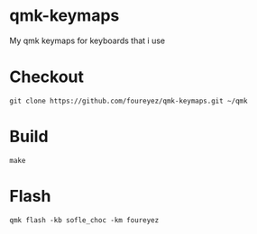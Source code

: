 # qmk-keymaps
My qmk keymaps for keyboards that i use

# Checkout
```git clone https://github.com/foureyez/qmk-keymaps.git ~/qmk```
# Build
```make```

# Flash
```qmk flash -kb sofle_choc -km foureyez```

